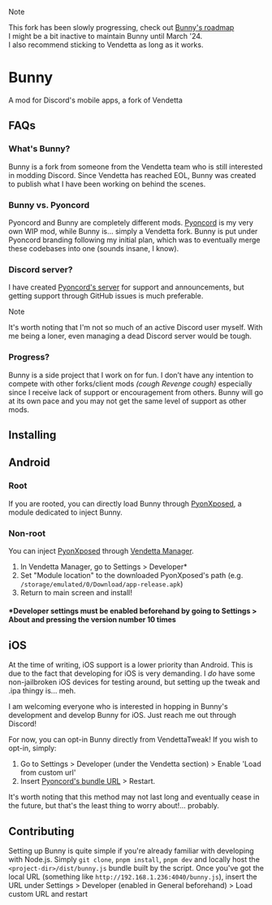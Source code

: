 > [!NOTE]
> This fork has been slowly progressing, check out [Bunny's roadmap](https://github.com/pyoncord/Bunny/issues/1)\
> I might be a bit inactive to maintain Bunny until March '24.\
> I also recommend sticking to Vendetta as long as it works.


# Bunny
A mod for Discord's mobile apps, a fork of Vendetta


## FAQs

### What's Bunny?
Bunny is a fork from someone from the Vendetta team who is still interested in modding Discord. Since Vendetta has reached EOL, Bunny was created to publish what I have been working on behind the scenes.


### Bunny vs. Pyoncord
Pyoncord and Bunny are completely different mods. [Pyoncord](https://github.com/pyoncord/pyoncord) is my very own WIP mod, while Bunny is... simply a Vendetta fork. Bunny is put under Pyoncord branding following my initial plan, which was to eventually merge these codebases into one (sounds insane, I know).


### Discord server?
I have created [Pyoncord's server](https://discord.gg/XjYgWXHb9Q) for support and announcements, but getting support through GitHub issues is much preferable.
> [!NOTE]
> It's worth noting that I'm not so much of an active Discord user myself. With me being a loner, even managing a dead Discord server would be tough. 


### Progress?
Bunny is a side project that I work on for fun. I don’t have any intention to compete with other forks/client mods *(cough Revenge cough)* especially since I receive lack of support or encouragement from others. Bunny will go at its own pace and you may not get the same level of support as other mods.


## Installing

## Android

### Root
If you are rooted, you can directly load Bunny through [PyonXposed](https://github.com/pyoncord/pyonxposed), a module dedicated to inject Bunny.

### Non-root
You can inject [PyonXposed](https://github.com/pyoncord/pyonxposed) through [Vendetta Manager](https://github.com/vendetta-mod/VendettaManager).
1. In Vendetta Manager, go to Settings > Developer*
2. Set "Module location" to the downloaded PyonXposed's path (e.g. `/storage/emulated/0/Download/app-release.apk`)
3. Return to main screen and install!

#### *Developer settings must be enabled beforehand by going to Settings > About and pressing the version number 10 times

## iOS
At the time of writing, iOS support is a lower priority than Android. This is due to the fact that developing for iOS is very demanding. I *do* have some non-jailbroken iOS devices for testing around, but setting up the tweak and .ipa thingy is... meh.

I am welcoming everyone who is interested in hopping in Bunny's development and develop Bunny for iOS. Just reach me out through Discord!

For now, you can opt-in Bunny directly from VendettaTweak! If you wish to opt-in, simply:
1. Go to Settings > Developer (under the Vendetta section) > Enable 'Load from custom url'
2. Insert [Pyoncord's bundle URL](https://raw.githubusercontent.com/pyoncord/detta-builds/main/bunny.js) > Restart.

It's worth noting that this method may not last long and eventually cease in the future, but that's the least thing to worry about!... probably.

## Contributing <!-- do better tbh -->
Setting up Bunny is quite simple if you're already familiar with developing with Node.js. Simply `git clone`, `pnpm install`, `pnpm dev` and locally host the `<project-dir>/dist/bunny.js` bundle built by the script. Once you've got the local URL (something like `http://192.168.1.236:4040/bunny.js`), insert the URL under Settings > Developer (enabled in General beforehand) > Load custom URL and restart
